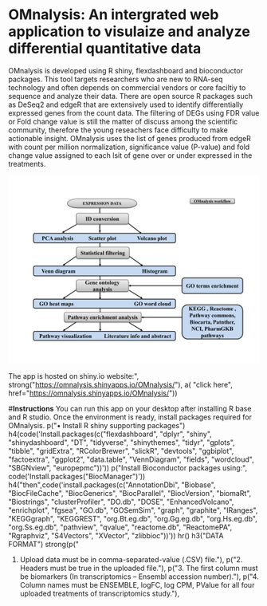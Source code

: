# OMnalysis: An intergrated web application to visulaize and analyze differential quantitative data
OMnalysis is developed using R shiny, flexdashboard and bioconductor packages. This tool targets researchers who are new to RNA-seq technology and often depends on commercial vendors or core faciltiy to sequence and analyze their data. 
There are open source R packages such as DeSeq2 and edgeR that are extensively used to identify differentially expressed genes from the count data. The filtering of DEGs using FDR value or Fold change value is still the matter of discuss among the scientific community, therefore the young reseachers face difficulty to make actionable insight. OMnalysis uses the list of genes produced from edgeR with count per million normalization, significance value (P-value) and fold change value assigned to each lsit of gene over or under expressed in the treatments. 

![OMnalysis workflow](https://github.com/Punit201016/OMnalysis/blob/main/www/OMnalysis_1.png)

The app is hosted on shiny.io website:", strong("https://omnalysis.shinyapps.io/OMnalysis/"), a( "click here", href="https://omnalysis.shinyapps.io/OMnalysis/"))

#**Instructions**
You can run this app on your desktop after installing R base and R studio.
Once the environment is ready, install packages required for OMnalysis.
p("•	Install R shiny supporting packages")
h4(code('Install.packages(c("flexdashboard", "dplyr", "shiny", "shinydashboard", "DT", "tidyverse", "shinythemes", "tidyr", "gplots", "tibble", "gridExtra", "RColorBrewer", "slickR", "devtools", "ggbiplot", "factoextra", "ggplot2", "data.table", "VennDiagram", "fields", "wordcloud", "SBGNview", "europepmc"))'))
p("Install Bioconductor packages using:", code('Install.packages("BiocManager")'))
h4("then",code('install.packages(c("AnnotationDbi", "Biobase", "BiocFileCache", "BiocGenerics", "BiocParallel", "BiocVersion", "biomaRt", "Biostrings", "clusterProfiler", "DO.db", "DOSE", "EnhancedVolcano", "enrichplot", "fgsea", "GO.db", "GOSemSim", "graph", "graphite", "IRanges", "KEGGgraph", "KEGGREST", "org.Bt.eg.db", "org.Gg.eg.db", "org.Hs.eg.db", "org.Ss.eg.db", "pathview", "qvalue", "reactome.db", "ReactomePA", "Rgraphviz", "S4Vectors", "XVector", "zlibbioc"))'))
hr()
h3("DATA FORMAT")
strong(p("
1. Upload data must be in comma-separated-value (.CSV) file."),
p("2.	Headers must be true in the uploaded file."),
p("3.	The first column must be biomarkers (In transcriptomics – Ensembl accession number)."),
p("4.	Column names must be ENSEMBLE, logFC, log CPM, PValue for all four uploaded treatments of transcriptomics study."),
